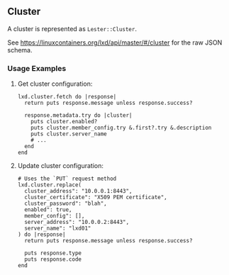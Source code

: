 ## Cluster

A cluster is represented as `Lester::Cluster`.

See <https://linuxcontainers.org/lxd/api/master/#/cluster> for the raw JSON schema.

### Usage Examples

1. Get cluster configuration:

   ```crystal
   lxd.cluster.fetch do |response|
     return puts response.message unless response.success?

     response.metadata.try do |cluster|
       puts cluster.enabled?
       puts cluster.member_config.try &.first?.try &.description
       puts cluster.server_name
       # ...
     end
   end
   ```

1. Update cluster configuration:

   ```crystal
   # Uses the `PUT` request method
   lxd.cluster.replace(
     cluster_address": "10.0.0.1:8443",
     cluster_certificate": "X509 PEM certificate",
     cluster_password": "blah",
     enabled": true,
     member_config": [],
     server_address": "10.0.0.2:8443",
     server_name": "lxd01"
   ) do |response|
     return puts response.message unless response.success?

     puts response.type
     puts response.code
   end
   ```
